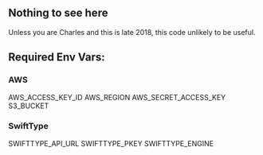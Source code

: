 ## Nothing to see here

Unless you are Charles and this is late 2018, this code unlikely to be useful.

## Required Env Vars:

### AWS

AWS_ACCESS_KEY_ID
AWS_REGION
AWS_SECRET_ACCESS_KEY
S3_BUCKET

### SwiftType

SWIFTTYPE_API_URL
SWIFTTYPE_PKEY
SWIFTTYPE_ENGINE
